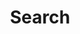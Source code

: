 ---
layout: search
permalink: /search/
searchExclusion: true
menuIndex: 900

title:       "Search"
description: "Search the entire site..."
placeholder: "Type..."
---